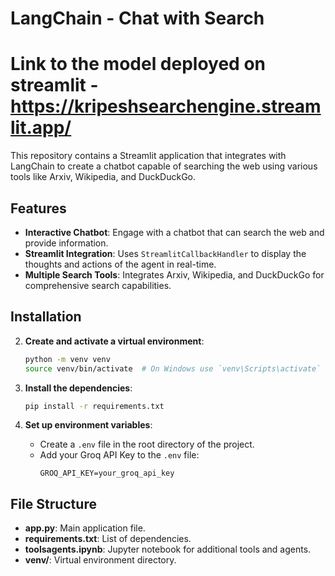 # LangChain - Chat with Search
# Link to the model deployed on streamlit - https://kripeshsearchengine.streamlit.app/ 

This repository contains a Streamlit application that integrates with LangChain to create a chatbot capable of searching the web using various tools like Arxiv, Wikipedia, and DuckDuckGo.

## Features

- **Interactive Chatbot**: Engage with a chatbot that can search the web and provide information.
- **Streamlit Integration**: Uses `StreamlitCallbackHandler` to display the thoughts and actions of the agent in real-time.
- **Multiple Search Tools**: Integrates Arxiv, Wikipedia, and DuckDuckGo for comprehensive search capabilities.

## Installation

2. **Create and activate a virtual environment**:
    ```sh
    python -m venv venv
    source venv/bin/activate  # On Windows use `venv\Scripts\activate`
    ```

3. **Install the dependencies**:
    ```sh
    pip install -r requirements.txt
    ```

4. **Set up environment variables**:
    - Create a `.env` file in the root directory of the project.
    - Add your Groq API Key to the `.env` file:
      ```env
      GROQ_API_KEY=your_groq_api_key
      ```
## File Structure
- **app.py**: Main application file.
- **requirements.txt**: List of dependencies.
- **toolsagents.ipynb**: Jupyter notebook for additional tools and agents.
- **venv/**: Virtual environment directory.
